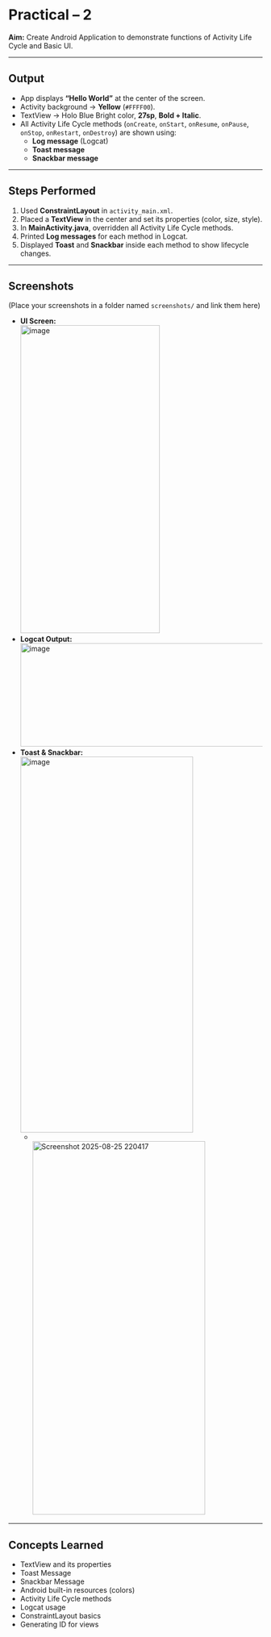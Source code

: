 # Practical – 2  
**Aim:** Create Android Application to demonstrate functions of Activity Life Cycle and Basic UI.  

---

## Output  
- App displays **“Hello World”** at the center of the screen.  
- Activity background → **Yellow** (`#FFFF00`).  
- TextView → Holo Blue Bright color, **27sp**, **Bold + Italic**.  
- All Activity Life Cycle methods (`onCreate`, `onStart`, `onResume`, `onPause`, `onStop`, `onRestart`, `onDestroy`) are shown using:  
  - **Log message** (Logcat)  
  - **Toast message**  
  - **Snackbar message**  

---

## Steps Performed  
1. Used **ConstraintLayout** in `activity_main.xml`.  
2. Placed a **TextView** in the center and set its properties (color, size, style).  
3. In **MainActivity.java**, overridden all Activity Life Cycle methods.  
4. Printed **Log messages** for each method in Logcat.  
5. Displayed **Toast** and **Snackbar** inside each method to show lifecycle changes.  

---

## Screenshots  
(Place your screenshots in a folder named `screenshots/` and link them here)  

- **UI Screen:** <br><img width="276" height="611" alt="image" src="https://github.com/user-attachments/assets/61283918-d813-4a26-a4a6-5132e149e720" /><br>
- **Logcat Output:** <br><img width="1594" height="205" alt="image" src="https://github.com/user-attachments/assets/7472a11e-3cd3-4fc4-9412-f1795e1f10d2" /><br>
- **Toast & Snackbar:** <br><img width="342" height="746" alt="image" src="https://github.com/user-attachments/assets/b265d4db-389c-4f63-8594-0741a58d9d61" /><br>
  - <br><img width="342" height="741" alt="Screenshot 2025-08-25 220417" src="https://github.com/user-attachments/assets/6cbf6859-0aa8-448b-9b8c-337eb4789247" /><br>

  
---

## Concepts Learned  
- TextView and its properties  
- Toast Message  
- Snackbar Message  
- Android built-in resources (colors)  
- Activity Life Cycle methods  
- Logcat usage  
- ConstraintLayout basics  
- Generating ID for views  
